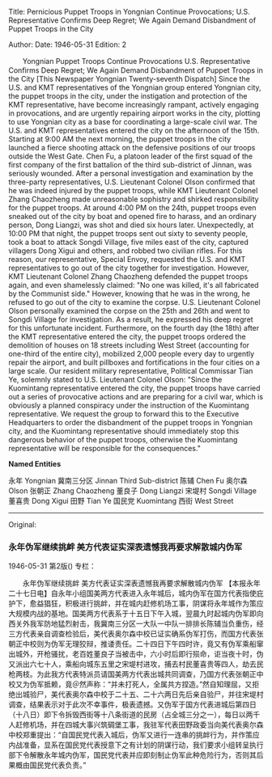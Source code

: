 Title: Pernicious Puppet Troops in Yongnian Continue Provocations; U.S. Representative Confirms Deep Regret; We Again Demand Disbandment of Puppet Troops in the City

Author: 
Date: 1946-05-31
Edition: 2

　　Yongnian Puppet Troops Continue Provocations
    U.S. Representative Confirms Deep Regret; We Again Demand Disbandment of Puppet Troops in the City
    [This Newspaper Yongnian Twenty-seventh Dispatch] Since the U.S. and KMT representatives of the Yongnian group entered Yongnian city, the puppet troops in the city, under the instigation and protection of the KMT representative, have become increasingly rampant, actively engaging in provocations, and are urgently repairing airport works in the city, plotting to use Yongnian city as a base for coordinating a large-scale civil war. The U.S. and KMT representatives entered the city on the afternoon of the 15th. Starting at 9:00 AM the next morning, the puppet troops in the city launched a fierce shooting attack on the defensive positions of our troops outside the West Gate. Chen Fu, a platoon leader of the first squad of the first company of the first battalion of the third sub-district of Jinnan, was seriously wounded. After a personal investigation and examination by the three-party representatives, U.S. Lieutenant Colonel Olson confirmed that he was indeed injured by the puppet troops, while KMT Lieutenant Colonel Zhang Chaozheng made unreasonable sophistry and shirked responsibility for the puppet troops. At around 4:00 PM on the 24th, puppet troops even sneaked out of the city by boat and opened fire to harass, and an ordinary person, Dong Liangzi, was shot and died six hours later. Unexpectedly, at 10:00 PM that night, the puppet troops sent out sixty to seventy people, took a boat to attack Songdi Village, five miles east of the city, captured villagers Dong Xigui and others, and robbed two civilian rifles. For this reason, our representative, Special Envoy, requested the U.S. and KMT representatives to go out of the city together for investigation. However, KMT Lieutenant Colonel Zhang Chaozheng defended the puppet troops again, and even shamelessly claimed: "No one was killed, it's all fabricated by the Communist side." However, knowing that he was in the wrong, he refused to go out of the city to examine the corpse. U.S. Lieutenant Colonel Olson personally examined the corpse on the 25th and 26th and went to Songdi Village for investigation. As a result, he expressed his deep regret for this unfortunate incident. Furthermore, on the fourth day (the 18th) after the KMT representative entered the city, the puppet troops ordered the demolition of houses on 18 streets including West Street (accounting for one-third of the entire city), mobilized 2,000 people every day to urgently repair the airport, and built pillboxes and fortifications in the four cities on a large scale. Our resident military representative, Political Commissar Tian Ye, solemnly stated to U.S. Lieutenant Colonel Olson: "Since the Kuomintang representative entered the city, the puppet troops have carried out a series of provocative actions and are preparing for a civil war, which is obviously a planned conspiracy under the instruction of the Kuomintang representative. We request the group to forward this to the Executive Headquarters to order the disbandment of the puppet troops in Yongnian city, and the Kuomintang representative should immediately stop this dangerous behavior of the puppet troops, otherwise the Kuomintang representative will be responsible for the consequences."



**Named Entities**

永年	Yongnian
冀南三分区	Jinnan Third Sub-district
陈辅	Chen Fu
奥尔森	Olson
张朝正	Zhang Chaozheng
董良子	Dong Liangzi
宋堤村	Songdi Village
董喜贵	Dong Xigui
田野	Tian Ye
国民党	Kuomintang
西街	West Street



<hr /> 

Original: 


### 永年伪军继续挑衅  美方代表证实深表遗憾我再要求解散城内伪军

1946-05-31
第2版()
专栏：

　　永年伪军继续挑衅
    美方代表证实深表遗憾我再要求解散城内伪军
    【本报永年二十七日电】自永年小组国美两方代表进入永年城后，城内伪军在国方代表指使庇护下，愈益猖狂，积极进行挑衅，并在城内赶修机场工事，阴谋将永年城作为策应大规模内战的基地。国美两方代表系于十五日下午入城，翌晨九时起城内伪军即向西关外我军防地猛烈射击，我冀南三分区一大队一中队一排排长陈辅当负重伤，经三方代表亲自调查检验后，美代表奥尔森中校已证实确系伪军打伤，而国方代表张朝正中校则为伪军无理狡辩，推诿责任。二十四日下午四时许，竟又有伪军乘船窜出城外，开枪骚扰，老百姓董良子当被击中，六小时后即行殒命，讵当夜十时，伪又派出六七十人，乘船向城东五里之宋堤村进攻，捕去村民董喜贵等四人，劫去民枪两枝。为此我方代表特派员请国美两方代表出城共同调查，乃国方代表张朝正中校又为伪军抵赖，竟＠然声称：“并未打死人，全属共方捏造。”然自知理屈，又拒绝出城验尸，美代表奥尔森中校于二十五、二十六两日先后亲自验尸，并往宋堤村调查，结果表示对于此次不幸事件，极表遗撼。又伪军于国方代表进城后第四日（十八日）即下令拆毁西街等十八条街道的民房（占全城三分之一），每日以两千人赶修机场，并在四城大事兴筑碉堡工事，我驻军代表田野政委当向美代表奥尔森中校郑重提出：“自国民党代表入城后，伪军又进行一连串的挑衅行为，并作策应内战准备，显系在国民党代表授意下之有计划的阴谋行动，我们要求小组转呈执行部下令解散永年城内伪军，国民党代表并应即刻制止伪军此种危险行为，否则其后果概由国民党代表负责。”
